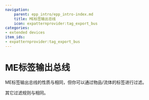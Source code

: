 ```yaml
---
navigation:
    parent: epp_intro/epp_intro-index.md
    title: ME标签输出总线
    icon: expatternprovider:tag_export_bus
categories:
- extended devices
item_ids:
- expatternprovider:tag_export_bus
---
```


# ME标签输出总线

<GameScene zoom="8" background="transparent">
  <ImportStructure src="../structure/cable_tag_export_bus.snbt"></ImportStructure>
</GameScene>

ME标签输出总线的性质与<ItemLink id="ae2:export_bus" />相同，但你可以通过物品/流体的标签进行过滤。

其它过滤规则与<ItemLink id="expatternprovider:tag_storage_bus" />相同。

